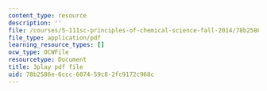 ```yaml
---
content_type: resource
description: ''
file: /courses/5-111sc-principles-of-chemical-science-fall-2014/78b2586e6ccc607459c82fc9172c968c_kO0VmaLkgj8.pdf
file_type: application/pdf
learning_resource_types: []
ocw_type: OCWFile
resourcetype: Document
title: 3play pdf file
uid: 78b2586e-6ccc-6074-59c8-2fc9172c968c
---
```

